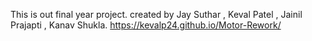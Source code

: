 This is out final year project.
created by Jay Suthar , Keval Patel , Jainil Prajapti , Kanav Shukla.
https://kevalp24.github.io/Motor-Rework/



  <!-- <footer class="footer">
    <div class="footer-top section">
      <div class="container">
        <div class="footer-brand">
          <a href="#" class="logo">
            <img src="./assets/images/logo.png" width="128" height="63" alt="autofix home">
          </a>
          <p class="footer-text"> Motor Rework system is a new software solution designed to transform the automotive service industry </p>
          <ul class="social-list">
            <li>
              <a href="https://www.linkedin.com/in/jay-suthar-26a488256/" class="social-link">
                <img src="./assets/images/linkedin.svg" alt="linkedin">
              </a>
            </li>
            <li>
              <a href="https://www.instagram.com/jaysuthar1804/" class="social-link">
                <img src="./assets/images/instagram.svg" alt="instagram">
              </a>
            </li>
            <li>
              <a href="https://x.com/jaysuthar1804" class="social-link">
                <img src="./assets/images/twitter.svg" alt="twitter">
              </a>
            </li>
          </ul>
        </div>
        <ul class="footer-list">
          <li>
            <p class="h3">Team Members</p>
          </li>
          <li>
            <span class="span">Jay Suthar</span>
          </li>
          <li>
            <span class="span">Keval Patel</span>
          </li>
          <li>
            <span class="span">Jainil Prajapati</span>
          </li>
          <li>
            <span class="span">Kanav Shukla</span>
          </li>
        </ul>
        <ul class="footer-list">
          <li>
            <p class="h3">Contact Info</p>
          </li>
          <li>
            <a href="tel:+9172279828661" class="footer-link">
              <span class="material-symbols-rounded">call</span>
              <span class="span">+91 7227982866</span>
            </a>
          </li>
          <li>
            <a href="mailto:jaysuthar1804@gmail.com" class="footer-link">
              <span class="material-symbols-rounded">mail</span>
              <span class="span">jaysuthar1804@gmail.com</span>
            </a>
          </li>
          <li>
            <address class="footer-link address">
              <span class="material-symbols-rounded">location_on</span>
              <span class="span">Parul Univervisty, Vadodara, Gujarat, India</span>
            </address>
          </li>
        </ul>
      </div>
      <img src="./assets/images/footer-shape-3.png" width="637" height="173" loading="lazy" alt="Shape" class="shape shape-3 move-anim">
    </div>
    <div class="footer-bottom">
      <div class="container">
        <p class="copyright">Copyright 2024, Motor Rework. All Rights Reserved.</p>
      </div>
    </div>
  </footer> -->
<!-- # Essential Stuff

## Html import links

Google font

``` html
<link rel="preconnect" href="https://fonts.googleapis.com">
<link rel="preconnect" href="https://fonts.gstatic.com" crossorigin>
<link href="https://fonts.googleapis.com/css2?family=Chakra+Petch:wght@400;600;700&family=Mulish&display=swap"
  rel="stylesheet">
```

Material icon font

``` html
<link rel="stylesheet"
  href="https://fonts.googleapis.com/css2?family=Material+Symbols+Rounded:opsz,wght,FILL,GRAD@40,600,0,0" />
```

---

## Colors

``` css
--international-orange-engineering: hsl(1, 91%, 37%);
--cadet-blue-creyola: hsl(222, 14%, 69%);
--oxford-blue-1: hsl(222, 47%, 15%);
--oxford-blue-2: hsl(222, 44%, 14%);
--oxford-blue-3: hsl(222, 50%, 11%);
--sonic-silver: hsl(0, 0%, 44%);
--space-cadet: hsl(222, 44%, 18%);
--pastel-pink: hsl(1, 53%, 75%);
--eerie-black: hsl(0, 0%, 15%);
--light-gray: hsl(0, 0%, 80%);
--white: hsl(0, 0%, 100%);
```

## Typography

``` css
--ff-chakra-petch: 'Chakra Petch', sans-serif;
--ff-mulish: 'Mulish', sans-serif;

--fs-1: 3.5rem;
--fs-2: 3rem;
--fs-3: 2.4rem;
--fs-4: 1.8rem;
--fs-5: 1.4rem;
--fs-6: 1.2rem;

--fw-400: 400;
--fw-600: 600;
--fw-700: 700;
```

## Spacing

``` css
--section-padding: 60px;
```

## Shadow

``` css
--shadow: 0px 0px 100px 0px hsl(216, 9%, 90%);
```

## Border Radius

``` css
--radius-pill: 100px;
--radius-circle: 50%;
```

## Transition

``` css
--transition: 0.25s ease;
--cubic-out: cubic-bezier(0.05, 0.83, 0.52, 0.97);
```
 -->